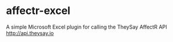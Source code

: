affectr-excel
=============

A simple Microsoft Excel plugin for calling the TheySay AffectR API http://api.theysay.io
